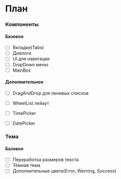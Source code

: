 # План


### Компоненты

#### Базовое
- [ ] Вкладки(Tabs)
- [ ] Диалоги
- [ ] UI для навигации
- [ ] DropDown меню
- [ ] MainBox

#### Дополнительное
- [ ] DragAndDrop для ленивых списков
- [ ] WheelList лейаут
- [ ] TimePicker
- [ ] DatePicker


### Тема

#### Базовое
- [ ] Переработка размеров текста
- [ ] Тёмная тема
- [ ] Дополнительные цвета(Error, Warning, Success)